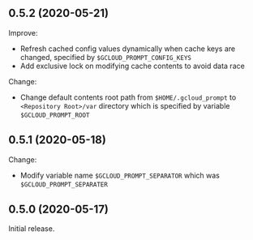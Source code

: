 ## 0.5.2 (2020-05-21)

Improve:

- Refresh cached config values dynamically when cache keys are changed, specified
  by `$GCLOUD_PROMPT_CONFIG_KEYS`
- Add exclusive lock on modifying cache contents to avoid data race

Change:

- Change default contents root path from `$HOME/.gcloud_prompt` to `<Repository Root>/var`
  directory which is specified by variable `$GCLOUD_PROMPT_ROOT`

## 0.5.1 (2020-05-18)

Change:

- Modify variable name `$GCLOUD_PROMPT_SEPARATOR` which was `$GCLOUD_PROMPT_SEPARATER`

## 0.5.0 (2020-05-17)

Initial release.
